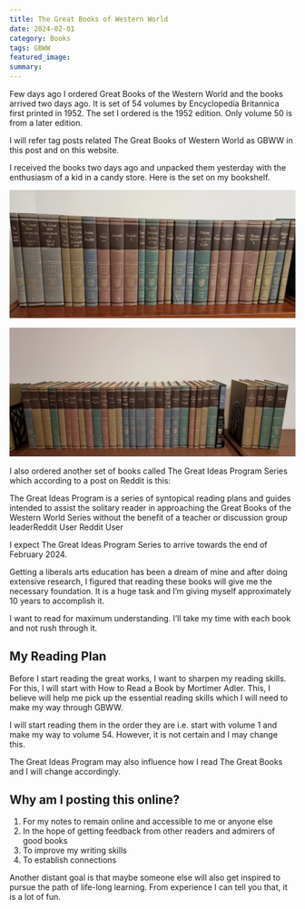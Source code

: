 ```yaml
---
title: The Great Books of Western World
date: 2024-02-01
category: Books
tags: GBWW
featured_image: 
summary: 
---
```

Few days ago I ordered Great Books of the Western World and the books arrived two days ago. It is set of 54 volumes by Encyclopedia Britannica first printed in 1952. The set I ordered is the 1952 edition. Only volume 50 is from a later edition.

I will refer tag posts related The Great Books of Western World as GBWW in this post and on this website.

I received the books two days ago and unpacked them yesterday with the enthusiasm of a kid in a candy store. Here is the set on my bookshelf.

![The Great Books of Western World](gbww.webp)

![The Great Books of Western World](gbww2.webp)

I also ordered another set of books called The Great Ideas Program Series which according to a post on Reddit is this:

The Great Ideas Program is a series of syntopical reading plans and guides intended to assist the solitary reader in approaching the Great Books of the Western World Series without the benefit of a teacher or discussion group leaderReddit User
Reddit User

I expect The Great Ideas Program Series to arrive towards the end of February 2024.

Getting a liberals arts education has been a dream of mine and after doing extensive research, I figured that reading these books will give me the necessary foundation. It is a huge task and I’m giving myself approximately 10 years to accomplish it.

I want to read for maximum understanding. I’ll take my time with each book and not rush through it.

## My Reading Plan

Before I start reading the great works, I want to sharpen my reading skills. For this, I will start with How to Read a Book by Mortimer Adler. This, I believe will help me pick up the essential reading skills which I will need to make my way through GBWW.

I will start reading them in the order they are i.e. start with volume 1 and make my way to volume 54. However, it is not certain and I may change this.

The Great Ideas Program may also influence how I read The Great Books and I will change accordingly.


## Why am I posting this online?

1. For my notes to remain online and accessible to me or anyone else
2. In the hope of getting feedback from other readers and admirers of good books
3. To improve my writing skills
4. To establish connections

Another distant goal is that maybe someone else will also get inspired to pursue the path of life-long learning. From experience I can tell you that, it is a lot of fun.